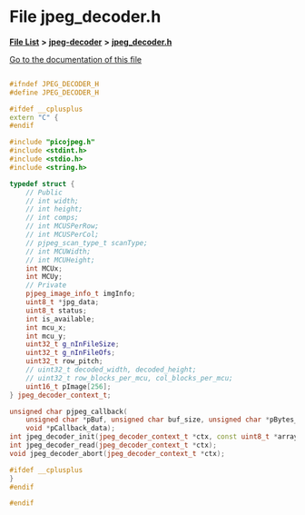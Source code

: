 

# File jpeg\_decoder.h

[**File List**](files.md) **>** [**jpeg-decoder**](dir_09e5e1a913ce3e01b48c441fa9bab0f2.md) **>** [**jpeg\_decoder.h**](jpeg__decoder_8h.md)

[Go to the documentation of this file](jpeg__decoder_8h.md)

```C++

#ifndef JPEG_DECODER_H
#define JPEG_DECODER_H

#ifdef __cplusplus
extern "C" {
#endif

#include "picojpeg.h"
#include <stdint.h>
#include <stdio.h>
#include <string.h>

typedef struct {
    // Public
    // int width;
    // int height;
    // int comps;
    // int MCUSPerRow;
    // int MCUSPerCol;
    // pjpeg_scan_type_t scanType;
    // int MCUWidth;
    // int MCUHeight;
    int MCUx;
    int MCUy;
    // Private
    pjpeg_image_info_t imgInfo;
    uint8_t *jpg_data;
    uint8_t status;
    int is_available;
    int mcu_x;
    int mcu_y;
    uint32_t g_nInFileSize;
    uint32_t g_nInFileOfs;
    uint32_t row_pitch;
    // uint32_t decoded_width, decoded_height;
    // uint32_t row_blocks_per_mcu, col_blocks_per_mcu;
    uint16_t pImage[256];
} jpeg_decoder_context_t;

unsigned char pjpeg_callback(
    unsigned char *pBuf, unsigned char buf_size, unsigned char *pBytes_actually_read,
    void *pCallback_data);
int jpeg_decoder_init(jpeg_decoder_context_t *ctx, const uint8_t *array, uint32_t array_size);
int jpeg_decoder_read(jpeg_decoder_context_t *ctx);
void jpeg_decoder_abort(jpeg_decoder_context_t *ctx);

#ifdef __cplusplus
}
#endif

#endif

```


